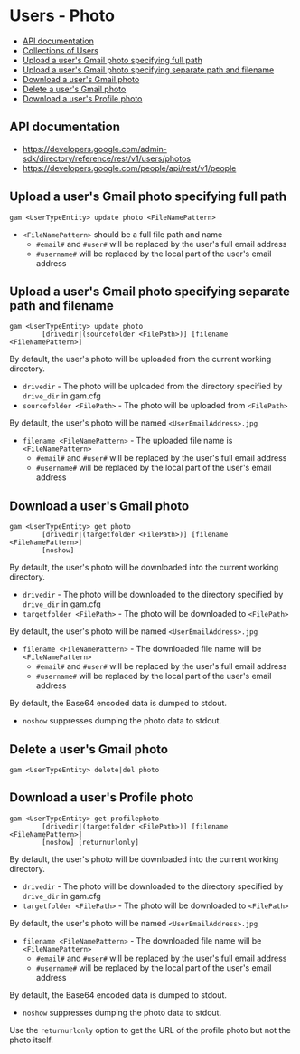 # Users - Photo
- [API documentation](#api-documentation)
- [Collections of Users](Collections-of-Users)
- [Upload a user's Gmail photo specifying full path](#upload-a-users-gmail-photo-specifying-full-path)
- [Upload a user's Gmail photo specifying separate path and filename](#upload-a-users-gmail-photo-specifying-separate-path-and-filename)
- [Download a user's Gmail photo](#download-a-users-gmail-photo)
- [Delete a user's Gmail photo](#delete-a-users-gmail-photo)
- [Download a user's Profile photo](#download-a-users-profile-photo)

## API documentation
* https://developers.google.com/admin-sdk/directory/reference/rest/v1/users/photos
* https://developers.google.com/people/api/rest/v1/people

## Upload a user's Gmail photo specifying full path
```
gam <UserTypeEntity> update photo <FileNamePattern>
```
* `<FileNamePattern>` should be a full file path and name
    * `#email#` and `#user#` will be replaced by the user's full email address
    * `#username#` will be replaced by the local part of the user's email address

## Upload a user's Gmail photo specifying separate path and filename
```
gam <UserTypeEntity> update photo
        [drivedir|(sourcefolder <FilePath>)] [filename <FileNamePattern>]
```
By default, the user's photo will be uploaded from the current working directory.
* `drivedir` - The photo will be uploaded from the directory specified by `drive_dir` in gam.cfg
* `sourcefolder <FilePath>` - The photo will be uploaded from `<FilePath>`

By default, the user's photo will be named `<UserEmailAddress>.jpg`
* `filename <FileNamePattern>` - The uploaded file name is `<FileNamePattern>`
    * `#email#` and `#user#` will be replaced by the user's full email address
    * `#username#` will be replaced by the local part of the user's email address

## Download a user's Gmail photo
```
gam <UserTypeEntity> get photo
        [drivedir|(targetfolder <FilePath>)] [filename <FileNamePattern>]
        [noshow]
```
By default, the user's photo will be downloaded into the current working directory.
* `drivedir` - The photo will be downloaded to the directory specified by `drive_dir` in gam.cfg
* `targetfolder <FilePath>` - The photo will be downloaded to `<FilePath>`

By default, the user's photo will be named `<UserEmailAddress>.jpg`
* `filename <FileNamePattern>` - The downloaded file name will be `<FileNamePattern>`
    * `#email#` and `#user#` will be replaced by the user's full email address
    * `#username#` will be replaced by the local part of the user's email address

By default, the Base64 encoded data is dumped to stdout.
* `noshow` suppresses dumping the photo data to stdout.

## Delete a user's Gmail photo
```
gam <UserTypeEntity> delete|del photo
```
## Download a user's Profile photo
```
gam <UserTypeEntity> get profilephoto
        [drivedir|(targetfolder <FilePath>)] [filename <FileNamePattern>]
        [noshow] [returnurlonly]
```
By default, the user's photo will be downloaded into the current working directory.
* `drivedir` - The photo will be downloaded to the directory specified by `drive_dir` in gam.cfg
* `targetfolder <FilePath>` - The photo will be downloaded to `<FilePath>`

By default, the user's photo will be named `<UserEmailAddress>.jpg`
* `filename <FileNamePattern>` - The downloaded file name will be `<FileNamePattern>`
    * `#email#` and `#user#` will be replaced by the user's full email address
    * `#username#` will be replaced by the local part of the user's email address

By default, the Base64 encoded data is dumped to stdout.
* `noshow` suppresses dumping the photo data to stdout.

Use the `returnurlonly` option to get the URL of the profile photo but not the photo itself.
